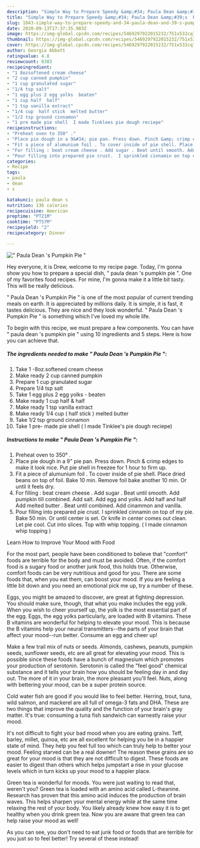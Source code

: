 ```yaml
---
description: "Simple Way to Prepare Speedy &amp;#34; Paula Dean &amp;#39;s  Pumpkin Pie &amp;#34;"
title: "Simple Way to Prepare Speedy &amp;#34; Paula Dean &amp;#39;s  Pumpkin Pie &amp;#34;"
slug: 1843-simple-way-to-prepare-speedy-and-34-paula-dean-and-39-s-pumpkin-pie-and-34
date: 2020-09-13T17:37:35.903Z
image: https://img-global.cpcdn.com/recipes/5469297922015232/751x532cq70/paula-dean-s-pumpkin-pie-recipe-main-photo.jpg
thumbnail: https://img-global.cpcdn.com/recipes/5469297922015232/751x532cq70/paula-dean-s-pumpkin-pie-recipe-main-photo.jpg
cover: https://img-global.cpcdn.com/recipes/5469297922015232/751x532cq70/paula-dean-s-pumpkin-pie-recipe-main-photo.jpg
author: Georgia Abbott
ratingvalue: 4.8
reviewcount: 8303
recipeingredient:
- "1 8ozsoftened cream cheese"
- "2 cup canned pumpkin"
- "1 cup granulated sugar"
- "1/4 tsp salt"
- "1 egg plus 2 egg yolks  beaten"
- "1 cup half  half"
- "1 tsp vanilla extract"
- "1/4 cup  half stick  melted butter"
- "1/2 tsp ground cinnamon"
- "1 pre made pie shell  I made Tinklees pie dough reciepe"
recipeinstructions:
- "Preheat oven to 350° ."
- "Place pie dough in a 9&#34; pie pan. Press down. Pinch &amp; crimp edges to make it look nice. Put pie shell in freezee for 1 hour to firm up."
- "Fit a piece of alumunium foil . To cover inside of pie shell. Place dried beans on top of foil. Bake 10 min. Remove foil bake another 10 min. Or until it feels dry."
- "For filling : beat cream cheese . Add sugar . Beat until smooth. Add pumpkin till combined. Add salt. Add egg and yolks. Add half and half Add melted butter . Beat until combined. Add cinammon and vanilla."
- "Pour filling into prepared pie crust.  I sprinkled cinnamin on top of my pie. Bake 50 min. Or until center is set. Or knife in center comes out clean. Let pie cool. Cut into slices. Top with whip topping. ( I made cinnamon whip topping )"
categories:
- Recipe
tags:
- paula
- dean
- s

katakunci: paula dean s 
nutrition: 136 calories
recipecuisine: American
preptime: "PT21M"
cooktime: "PT57M"
recipeyield: "2"
recipecategory: Dinner

---
```



![&#34; Paula Dean &#39;s  Pumpkin Pie &#34;](https://img-global.cpcdn.com/recipes/5469297922015232/751x532cq70/paula-dean-s-pumpkin-pie-recipe-main-photo.jpg)

Hey everyone, it is Drew, welcome to my recipe page. Today, I'm gonna show you how to prepare a special dish, &#34; paula dean &#39;s  pumpkin pie &#34;. One of my favorites food recipes. For mine, I'm gonna make it a little bit tasty. This will be really delicious.

&#34; Paula Dean &#39;s  Pumpkin Pie &#34; is one of the most popular of current trending meals on earth. It is appreciated by millions daily. It is simple, it is fast, it tastes delicious. They are nice and they look wonderful. &#34; Paula Dean &#39;s  Pumpkin Pie &#34; is something which I've loved my whole life.




To begin with this recipe, we must prepare a few components. You can have &#34; paula dean &#39;s  pumpkin pie &#34; using 10 ingredients and 5 steps. Here is how you can achieve that.

<!--inarticleads1-->

##### The ingredients needed to make &#34; Paula Dean &#39;s  Pumpkin Pie &#34;:

1. Take 1 -8oz.softened cream cheese
1. Make ready 2 cup canned pumpkin
1. Prepare 1 cup granulated sugar
1. Prepare 1/4 tsp salt
1. Take 1 egg plus 2 egg yolks - beaten
1. Make ready 1 cup half &amp; half
1. Make ready 1 tsp vanilla extract
1. Make ready 1/4 cup ( half stick ) melted butter
1. Take 1/2 tsp ground cinnamon
1. Take 1 pre- made pie shell ( I made Tinklee&#39;s pie dough reciepe)




<!--inarticleads2-->

##### Instructions to make &#34; Paula Dean &#39;s  Pumpkin Pie &#34;:

1. Preheat oven to 350° .
1. Place pie dough in a 9&#34; pie pan. Press down. Pinch &amp; crimp edges to make it look nice. Put pie shell in freezee for 1 hour to firm up.
1. Fit a piece of alumunium foil . To cover inside of pie shell. Place dried beans on top of foil. Bake 10 min. Remove foil bake another 10 min. Or until it feels dry.
1. For filling : beat cream cheese . Add sugar . Beat until smooth. Add pumpkin till combined. Add salt. Add egg and yolks. Add half and half Add melted butter . Beat until combined. Add cinammon and vanilla.
1. Pour filling into prepared pie crust.  I sprinkled cinnamin on top of my pie. Bake 50 min. Or until center is set. Or knife in center comes out clean. Let pie cool. Cut into slices. Top with whip topping. ( I made cinnamon whip topping )




Learn How to Improve Your Mood with Food


For the most part, people have been conditioned to believe that "comfort" foods are terrible for the body and must be avoided. Often, if the comfort food is a sugary food or another junk food, this holds true. Otherwise, comfort foods can be very nutritious and good for you. There are some foods that, when you eat them, can boost your mood. If you are feeling a little bit down and you need an emotional pick me up, try a number of these.

Eggs, you might be amazed to discover, are great at fighting depression. You should make sure, though, that what you make includes the egg yolk. When you wish to cheer yourself up, the yolk is the most essential part of the egg. Eggs, the egg yolks particularly, are loaded with B vitamins. These B vitamins are wonderful for helping to elevate your mood. This is because the B vitamins help your neural transmitters--the parts of your brain that affect your mood--run better. Consume an egg and cheer up!

Make a few trail mix of nuts or seeds. Almonds, cashews, peanuts, pumpkin seeds, sunflower seeds, etc are all great for elevating your mood. This is possible since these foods have a bunch of magnesium which promotes your production of serotonin. Serotonin is called the "feel good" chemical substance and it tells your brain how you should be feeling day in and day out. The more of it in your brain, the more pleasant you'll feel. Nuts, along with bettering your mood, can be a super protein source.

Cold water fish are good if you would like to feel better. Herring, trout, tuna, wild salmon, and mackerel are all full of omega-3 fats and DHA. These are two things that improve the quality and the function of your brain's gray matter. It's true: consuming a tuna fish sandwich can earnestly raise your mood. 

It's not difficult to fight your bad mood when you are eating grains. Teff, barley, millet, quinoa, etc are all excellent for helping you be in a happier state of mind. They help you feel full too which can truly help to better your mood. Feeling starved can be a real downer! The reason these grains are so great for your mood is that they are not difficult to digest. These foods are easier to digest than others which helps jumpstart a rise in your glucose levels which in turn kicks up your mood to a happier place.

Green tea is wonderful for moods. You were just waiting to read that, weren't you? Green tea is loaded with an amino acid called L-theanine. Research has proven that this amino acid induces the production of brain waves. This helps sharpen your mental energy while at the same time relaxing the rest of your body. You likely already knew how easy it is to get healthy when you drink green tea. Now you are aware that green tea can help raise your mood as well!

As you can see, you don't need to eat junk food or foods that are terrible for you just so to feel better! Try several of these instead!

